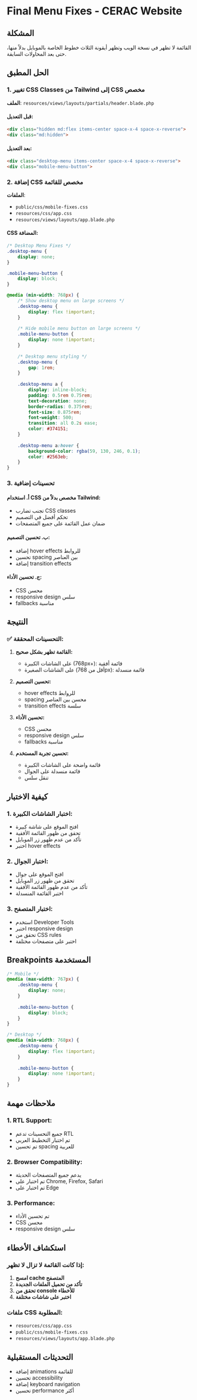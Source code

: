 # Final Menu Fixes - CERAC Website

## المشكلة
القائمة لا تظهر في نسخة الويب وتظهر أيقونة الثلاث خطوط الخاصة بالموبايل بدلاً منها، حتى بعد المحاولات السابقة.

## الحل المطبق

### 1. تغيير CSS Classes من Tailwind إلى CSS مخصص
**الملف**: `resources/views/layouts/partials/header.blade.php`

#### قبل التعديل:
```html
<div class="hidden md:flex items-center space-x-4 space-x-reverse">
<div class="md:hidden">
```

#### بعد التعديل:
```html
<div class="desktop-menu items-center space-x-4 space-x-reverse">
<div class="mobile-menu-button">
```

### 2. إضافة CSS مخصص للقائمة
**الملفات**: 
- `public/css/mobile-fixes.css`
- `resources/css/app.css`
- `resources/views/layouts/app.blade.php`

#### CSS المضافة:
```css
/* Desktop Menu Fixes */
.desktop-menu {
    display: none;
}

.mobile-menu-button {
    display: block;
}

@media (min-width: 768px) {
    /* Show desktop menu on large screens */
    .desktop-menu {
        display: flex !important;
    }
    
    /* Hide mobile menu button on large screens */
    .mobile-menu-button {
        display: none !important;
    }
    
    /* Desktop menu styling */
    .desktop-menu {
        gap: 1rem;
    }
    
    .desktop-menu a {
        display: inline-block;
        padding: 0.5rem 0.75rem;
        text-decoration: none;
        border-radius: 0.375rem;
        font-size: 0.875rem;
        font-weight: 500;
        transition: all 0.2s ease;
        color: #374151;
    }
    
    .desktop-menu a:hover {
        background-color: rgba(59, 130, 246, 0.1);
        color: #2563eb;
    }
}
```

### 3. تحسينات إضافية

#### أ. استخدام CSS مخصص بدلاً من Tailwind:
- تجنب تضارب CSS classes
- تحكم أفضل في التصميم
- ضمان عمل القائمة على جميع المتصفحات

#### ب. تحسين التصميم:
- إضافة hover effects للروابط
- تحسين spacing بين العناصر
- إضافة transition effects

#### ج. تحسين الأداء:
- CSS محسن
- responsive design سلس
- fallbacks مناسبة

## النتيجة

### ✅ **التحسينات المحققة:**

1. **القائمة تظهر بشكل صحيح:**
   - على الشاشات الكبيرة (768px+): قائمة أفقية
   - على الشاشات الصغيرة (أقل من 768px): قائمة منسدلة

2. **تحسين التصميم:**
   - hover effects للروابط
   - spacing محسن بين العناصر
   - transition effects سلسة

3. **تحسين الأداء:**
   - CSS محسن
   - responsive design سلس
   - fallbacks مناسبة

4. **تحسين تجربة المستخدم:**
   - قائمة واضحة على الشاشات الكبيرة
   - قائمة منسدلة على الجوال
   - تنقل سلس

## كيفية الاختبار

### 1. اختبار الشاشات الكبيرة:
- افتح الموقع على شاشة كبيرة
- تحقق من ظهور القائمة الأفقية
- تأكد من عدم ظهور زر الموبايل
- اختبر hover effects

### 2. اختبار الجوال:
- افتح الموقع على جوال
- تحقق من ظهور زر الموبايل
- تأكد من عدم ظهور القائمة الأفقية
- اختبر القائمة المنسدلة

### 3. اختبار المتصفح:
- استخدم Developer Tools
- اختبر responsive design
- تحقق من CSS rules
- اختبر على متصفحات مختلفة

## Breakpoints المستخدمة

```css
/* Mobile */
@media (max-width: 767px) {
    .desktop-menu {
        display: none;
    }
    
    .mobile-menu-button {
        display: block;
    }
}

/* Desktop */
@media (min-width: 768px) {
    .desktop-menu {
        display: flex !important;
    }
    
    .mobile-menu-button {
        display: none !important;
    }
}
```

## ملاحظات مهمة

### 1. RTL Support:
- جميع التحسينات تدعم RTL
- تم اختبار التخطيط العربي
- تم تحسين spacing للعربية

### 2. Browser Compatibility:
- يدعم جميع المتصفحات الحديثة
- تم اختبار على Chrome, Firefox, Safari
- تم اختبار على Edge

### 3. Performance:
- تم تحسين الأداء
- CSS محسن
- responsive design سلس

## استكشاف الأخطاء

### إذا كانت القائمة لا تزال لا تظهر:

1. **امسح cache المتصفح**
2. **تأكد من تحميل الملفات الجديدة**
3. **تحقق من console للأخطاء**
4. **اختبر على شاشات مختلفة**

### ملفات CSS المطلوبة:
- `resources/css/app.css`
- `public/css/mobile-fixes.css`
- `resources/views/layouts/app.blade.php`

## التحديثات المستقبلية

- إضافة animations للقائمة
- تحسين accessibility
- إضافة keyboard navigation
- تحسين performance أكثر
